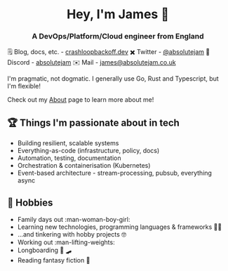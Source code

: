 <h1 align="center">Hey, I'm James 👋</h1>
<h3 align="center">A DevOps/Platform/Cloud engineer from England</h3>

🗒️ Blog, docs, etc. - [crashloopbackoff.dev](https://crashloopbackoff.dev)
✖️ Twitter - [@absolutejam](https://twitter.com/absolutejam)
💬 Discord - [absolutejam](https://discord.com/users/absolutejam)
✉️ Mail - [james@absolutejam.co.uk](mailto:james@absolutejam.co.uk)

I'm pragmatic, not dogmatic.
I generally use Go, Rust and Typescript, but I'm flexible!

Check out my [About](https://crashloopbackoff.dev/about) page to learn more
about me!

## 🏆 Things I'm passionate about in tech

- Building resilient, scalable systems
- Everything-as-code (infrastructure, policy, docs)
- Automation, testing, documentation
- Orchestration & containerisation (Kubernetes)
- Event-based architecture - stream-processing, pubsub, everything async

## 📅 Hobbies

- Family days out :man-woman-boy-girl:
- Learning new technologies, programming languages & frameworks :technologist:
- ...and tinkering with hobby projects :nerd_face:
- Working out :man-lifting-weights:
- Longboarding :call_me_hand: :skateboard:
- Reading fantasy fiction :blue_book:
